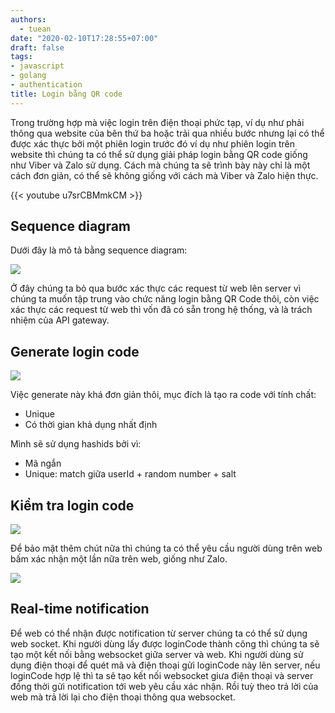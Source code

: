 ```yaml
---
authors:
  - tuean
date: "2020-02-10T17:28:55+07:00"
draft: false
tags:
- javascript
- golang
- authentication
title: Login bằng QR code
---
```


Trong trường hợp mà việc login trên điện thoại phức tạp, ví dụ như phải thông qua website của bên thứ ba hoặc trải qua nhiều bước nhưng lại có thể được xác thực bởi một phiên login trước đó ví dụ như phiên login trên website thì chúng ta có thể sử dụng giải pháp login bằng QR code giống như Viber và Zalo sử dụng. Cách mà chúng ta sẽ trình bày này chỉ là một cách đơn giản, có thể sẽ không giống với cách mà Viber và Zalo hiện thực.

{{< youtube u7srCBMmkCM >}}

## Sequence diagram

Dưới đây là mô tả bằng sequence diagram:

![](/articles/login-bang-qr-code/assets/sequence.webp)

Ở đây chúng ta bỏ qua bước xác thực các request từ web lên server vì chúng ta muốn tập trung vào chức năng login bằng QR Code thôi, còn việc xác thực các request từ web thì vốn đã có sẵn trong hệ thống, và là trách nhiệm của API gateway.

## Generate login code

![](/articles/login-bang-qr-code/assets/generateLoginCode.webp)

Việc generate này khá đơn giản thôi, mục đích là tạo ra code với tính chất:

* Unique
* Có thời gian khả dụng nhất định

Mình sẽ sử dụng hashids bởi vì:

* Mã ngắn
* Unique: match giữa userId + random number + salt

## Kiểm tra login code

![](/articles/login-bang-qr-code/assets/exchangeLoginCode.webp)

Để bảo mật thêm chút nữa thì chúng ta có thể yêu cầu người dùng trên web bấm xác nhận một lần nữa trên web, giống như Zalo.

![](/articles/login-bang-qr-code/assets/exchangeLoginCodeWithConfirmation.webp)

## Real-time notification

Để web có thể nhận được notification từ server chúng ta có thể sử dụng web socket. Khi người dùng lấy được loginCode thành công thì chúng ta sẽ tạo một kết nối bằng websocket giữa server và web. Khi người dùng sử dụng điện thoại để quét mã và điện thoại gửi loginCode này lên server, nếu loginCode hợp lệ thì ta sẽ tạo kết nối websocket giưa điện thoại và server đồng thời gửi notification tới web yêu cầu xác nhận. Rồi tuỳ theo trả lời của web mà trả lời lại cho điện thoại thông qua websocket.
